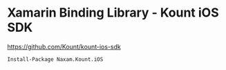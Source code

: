 # Xamarin Binding Library - Kount iOS SDK
https://github.com/Kount/kount-ios-sdk

```
Install-Package Naxam.Kount.iOS
```
